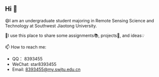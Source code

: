 ## Hi  👋

😄I am an undergraduate student majoring in Remote Sensing Science and Technology at Southwest Jiaotong University.

🌱I use this place to share some assignments📚, projects🔬, and ideas💡

📫 How to reach me:

 - QQ：    8393455
 - WeChat:     star8393455
 - Email:     8393455@my.swjtu.edu.cn

    

